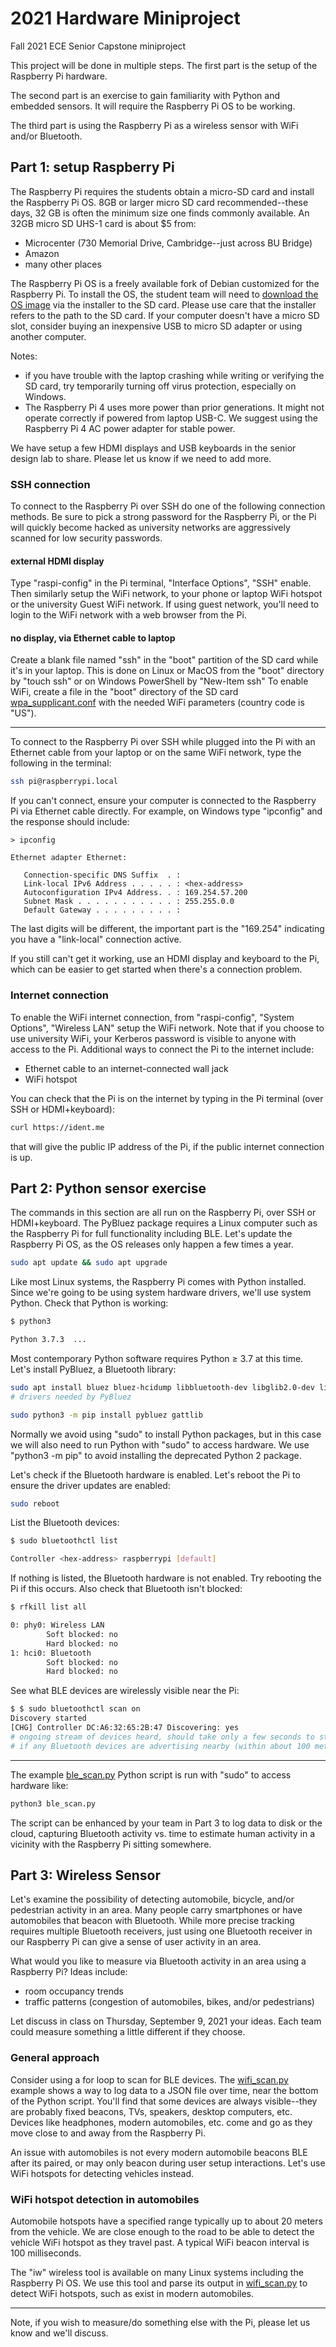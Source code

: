 # 2021 Hardware Miniproject

Fall 2021 ECE Senior Capstone miniproject

This project will be done in multiple steps.
The first part is the setup of the Raspberry Pi hardware.

The second part is an exercise to gain familiarity with Python and embedded sensors. It will require the Raspberry Pi OS to be working.

The third part is using the Raspberry Pi as a wireless sensor with WiFi and/or Bluetooth.

## Part 1: setup Raspberry Pi

The Raspberry Pi requires the students obtain a micro-SD card and install the Raspberry Pi OS.
8GB or larger micro SD card recommended--these days, 32 GB is often the minimum size one finds commonly available.
An 32GB micro SD UHS-1 card is about $5 from:

* Microcenter (730 Memorial Drive, Cambridge--just across BU Bridge)
* Amazon
* many other places

The Raspberry Pi OS is a freely available fork of Debian customized for the Raspberry Pi.
To install the OS, the student team will need to
[download the OS image](https://www.raspberrypi.org/software/)
via the installer to the SD card.
Please use care that the installer refers to the path to the SD card.
If your computer doesn't have a micro SD slot, consider buying an inexpensive USB to micro SD adapter or using another computer.

Notes:

* if you have trouble with the laptop crashing while writing or verifying the SD card, try temporarily turning off virus protection, especially on Windows.
* The Raspberry Pi 4 uses more power than prior generations. It might not operate correctly if powered from laptop USB-C. We suggest using the Raspberry Pi 4 AC power adapter for stable power.

We have setup a few HDMI displays and USB keyboards in the senior design lab to share.
Please let us know if we need to add more.

### SSH connection

To connect to the Raspberry Pi over SSH do one of the following connection methods.
Be sure to pick a strong password for the Raspberry Pi, or the Pi will quickly become hacked as university networks are aggressively scanned for low security passwords.

#### external HDMI display

Type "raspi-config" in the Pi terminal, "Interface Options", "SSH" enable.
Then similarly setup the WiFi network, to your phone or laptop WiFi hotspot or the university Guest WiFi network.
If using guest network, you'll need to login to the WiFi network with a web browser from the Pi.

#### no display, via Ethernet cable to laptop

Create a blank file named "ssh" in the "boot" partition of the SD card while it's in your laptop.
This is done on Linux or MacOS from the "boot" directory by "touch ssh" or on Windows PowerShell by "New-Item ssh"
To enable WiFi, create a file in the "boot" directory of the SD card
[wpa_supplicant.conf](https://www.raspberrypi.org/documentation/configuration/wireless/wpa_supplicant.md) with the needed WiFi parameters (country code is "US").

---

To connect to the Raspberry Pi over SSH while plugged into the Pi with an Ethernet cable from your laptop or on the same WiFi network, type the following in the terminal:

```sh
ssh pi@raspberrypi.local
```

If you can't connect, ensure your computer is connected to the Raspberry Pi via Ethernet cable directly.
For example, on Windows type "ipconfig" and the response should include:

```
> ipconfig

Ethernet adapter Ethernet:

   Connection-specific DNS Suffix  . :
   Link-local IPv6 Address . . . . . : <hex-address>
   Autoconfiguration IPv4 Address. . : 169.254.57.200
   Subnet Mask . . . . . . . . . . . : 255.255.0.0
   Default Gateway . . . . . . . . . :
```

The last digits will be different, the important part is the "169.254" indicating you have a "link-local" connection active.

If you still can't get it working, use an HDMI display and keyboard to the Pi, which can be easier to get started when there's a connection problem.

### Internet connection

To enable the WiFi internet connection, from "raspi-config", "System Options", "Wireless LAN" setup the WiFi network.
Note that if you choose to use university WiFi, your Kerberos password is visible to anyone with access to the Pi.
Additional ways to connect the Pi to the internet include:

* Ethernet cable to an internet-connected wall jack
* WiFi hotspot

You can check that the Pi is on the internet by typing in the Pi terminal (over SSH or HDMI+keyboard):

```sh
curl https://ident.me
```

that will give the public IP address of the Pi, if the public internet connection is up.

## Part 2: Python sensor exercise

The commands in this section are all run on the Raspberry Pi, over SSH or HDMI+keyboard.
The PyBluez package requires a Linux computer such as the Raspberry Pi for full functionality including BLE.
Let's update the Raspberry Pi OS, as the OS releases only happen a few times a year.

```sh
sudo apt update && sudo apt upgrade
```

Like most Linux systems, the Raspberry Pi comes with Python installed.
Since we're going to be using system hardware drivers, we'll use system Python.
Check that Python is working:

```sh
$ python3

Python 3.7.3  ...
```

Most contemporary Python software requires Python &ge; 3.7 at this time.
Let's install PyBluez, a Bluetooth library:

```sh
sudo apt install bluez bluez-hcidump libbluetooth-dev libglib2.0-dev libboost-python-dev libboost-thread-dev
# drivers needed by PyBluez

sudo python3 -m pip install pybluez gattlib
```

Normally we avoid using "sudo" to install Python packages, but in this case we will also need to run Python with "sudo" to access hardware.
We use "python3 -m pip" to avoid installing the deprecated Python 2 package.

Let's check if the Bluetooth hardware is enabled.
Let's reboot the Pi to ensure the driver updates are enabled:

```sh
sudo reboot
```

List the Bluetooth devices:

```sh
$ sudo bluetoothctl list

Controller <hex-address> raspberrypi [default]
```

If nothing is listed, the Bluetooth hardware is not enabled.
Try rebooting the Pi if this occurs.
Also check that Bluetooth isn't blocked:

```sh
$ rfkill list all

0: phy0: Wireless LAN
        Soft blocked: no
        Hard blocked: no
1: hci0: Bluetooth
        Soft blocked: no
        Hard blocked: no
```

See what BLE devices are wirelessly visible near the Pi:

```sh
$ $ sudo bluetoothctl scan on
Discovery started
[CHG] Controller DC:A6:32:65:2B:47 Discovering: yes
# ongoing stream of devices heard, should take only a few seconds to start seeing devices
# if any Bluetooth devices are advertising nearby (within about 100 meters).
```

---

The example [ble_scan.py](./ble_scan.py) Python script is run with "sudo" to access hardware like:

```sh
python3 ble_scan.py
```

The script can be enhanced by your team in Part 3 to log data to disk or the cloud, capturing Bluetooth activity vs. time to estimate human activity in a vicinity with the Raspberry Pi sitting somewhere.

## Part 3: Wireless Sensor

Let's examine the possibility of detecting automobile, bicycle, and/or pedestrian activity in an area.
Many people carry smartphones or have automobiles that beacon with Bluetooth.
While more precise tracking requires multiple Bluetooth receivers, just using one Bluetooth receiver in our Raspberry Pi can give a sense of user activity in an area.

What would you like to measure via Bluetooth activity in an area using a Raspberry Pi?
Ideas include:

* room occupancy trends
* traffic patterns (congestion of automobiles, bikes, and/or pedestrians)

Let discuss in class on Thursday, September 9, 2021 your ideas.
Each team could measure something a little different if they choose.

### General approach

Consider using a for loop to scan for BLE devices.
The [wifi_scan.py](./wifi_scan.py) example shows a way to log data to a JSON file over time, near the bottom of the Python script.
You'll find that some devices are always visible--they are probably fixed beacons, TVs, speakers, desktop computers, etc.
Devices like headphones, modern automobiles, etc. come and go as they move close to and away from the Raspberry Pi.

An issue with automobiles is not every modern automobile beacons BLE after its paired, or may only beacon during user setup interactions.
Let's use WiFi hotspots for detecting vehicles instead.

### WiFi hotspot detection in automobiles

Automobile hotspots have a specified range typically up to about 20 meters from the vehicle.
We are close enough to the road to be able to detect the vehicle WiFi hotspot as they travel past.
A typical WiFi beacon interval is 100 milliseconds.

The "iw" wireless tool is available on many Linux systems including the Raspberry Pi OS.
We use this tool and parse its output in [wifi_scan.py](./wifi_scan.py) to detect WiFi hotspots, such as exist in modern automobiles.

---

Note, if you wish to measure/do something else with the Pi, please let us know and we'll discuss.
